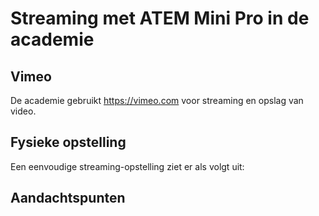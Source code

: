 # Streaming met ATEM Mini Pro in de academie

## Vimeo
De academie gebruikt https://vimeo.com voor streaming en opslag van video.

## Fysieke opstelling
Een eenvoudige streaming-opstelling ziet er als volgt uit:

## Aandachtspunten

